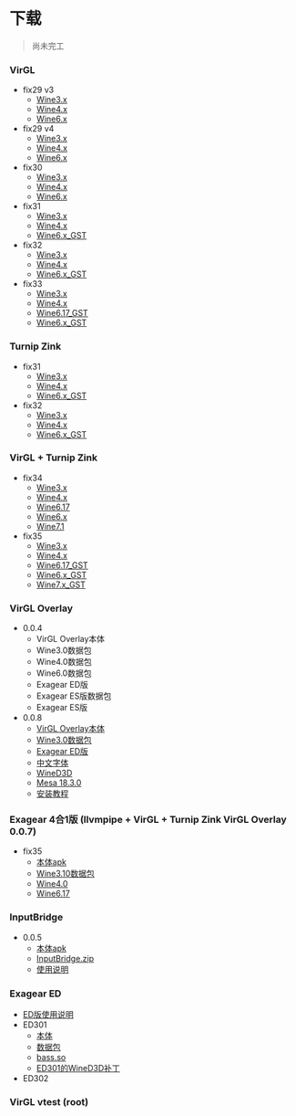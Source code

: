# 下载

> 尚未完工

### VirGL
 - fix29 v3  
   - [Wine3.x](https://exadown.vercel.app/Exagear/Exagear%20VirtIO%E7%9B%B4%E8%A3%85%E7%89%88/fix29v3%E7%9B%B4%E8%A3%85%E7%89%88%20by%20Jxy3576/ExaGear%20SU_3.0.2G_MCAT_Wine3.x_V3%E7%9B%B4%E8%A3%85%E7%89%88.apk)
   - [Wine4.x](https://exadown.vercel.app/Exagear/Exagear%20VirtIO%E7%9B%B4%E8%A3%85%E7%89%88/fix29v3%E7%9B%B4%E8%A3%85%E7%89%88%20by%20Jxy3576/ExaGear%20SU_3.0.2G_MCAT_Wine4.x_V3%E7%9B%B4%E8%A3%85%E7%89%88.apk)
   - [Wine6.x](https://exadown.vercel.app/Exagear/Exagear%20VirtIO%E7%9B%B4%E8%A3%85%E7%89%88/fix29v3%E7%9B%B4%E8%A3%85%E7%89%88%20by%20Jxy3576/ExaGear%20SU_3.0.2G_MCAT_Wine6.x_V3%E7%9B%B4%E8%A3%85%E7%89%88.apk)
 - fix29 v4  
   - [Wine3.x](https://exadown.vercel.app/Exagear/Exagear%20VirtIO%E7%9B%B4%E8%A3%85%E7%89%88/fix29%20v4%E7%9B%B4%E8%A3%85%E7%89%88%20by%20Jxy3576/ExaGear%20SU_3.0.2G_MCAT_Wine3.x_V4%E7%9B%B4%E8%A3%85%E7%89%88.apk)
   - [Wine4.x](https://exadown.vercel.app/Exagear/Exagear%20VirtIO%E7%9B%B4%E8%A3%85%E7%89%88/fix29%20v4%E7%9B%B4%E8%A3%85%E7%89%88%20by%20Jxy3576/ExaGear%20SU_3.0.2G_MCAT_Wine4.x_V4%E7%9B%B4%E8%A3%85%E7%89%88.apk)
   - [Wine6.x](https://exadown.vercel.app/Exagear/Exagear%20VirtIO%E7%9B%B4%E8%A3%85%E7%89%88/fix29%20v4%E7%9B%B4%E8%A3%85%E7%89%88%20by%20Jxy3576/ExaGear%20SU_3.0.2G_MCAT_Wine6.x_V4%E7%9B%B4%E8%A3%85%E7%89%88.apk)
 - fix30  
   - [Wine3.x](https://exadown.vercel.app/Exagear/Exagear%20VirtIO%E7%9B%B4%E8%A3%85%E7%89%88/fix30%E7%9B%B4%E8%A3%85%E7%89%88%20by%20Jxy3576/ExaGear%20SU_3.0.2G_MCAT_Wine3.x%E7%9B%B4%E8%A3%85%E7%89%88.apk)
   - [Wine4.x](https://exadown.vercel.app/Exagear/Exagear%20VirtIO%E7%9B%B4%E8%A3%85%E7%89%88/fix30%E7%9B%B4%E8%A3%85%E7%89%88%20by%20Jxy3576/ExaGear%20SU_3.0.2G_MCAT_Wine4.x%E7%9B%B4%E8%A3%85%E7%89%88.apk)
   - [Wine6.x](https://exadown.vercel.app/Exagear/Exagear%20VirtIO%E7%9B%B4%E8%A3%85%E7%89%88/fix30%E7%9B%B4%E8%A3%85%E7%89%88%20by%20Jxy3576/ExaGear%20SU_3.0.2G_MCAT_Wine6.x%E7%9B%B4%E8%A3%85%E7%89%88.apk)
 - fix31  
   - [Wine3.x](https://exadown.vercel.app/Exagear/Exagear%20VirtIO%E7%9B%B4%E8%A3%85%E7%89%88/fix31%E7%9B%B4%E8%A3%85%E7%89%88%20by%20Jxy3576/ExaGear%20SU_3.0.2G_MCAT_Wine3.x%E7%9B%B4%E8%A3%85%E7%89%88.apk)
   - [Wine4.x](https://exadown.vercel.app/Exagear/Exagear%20VirtIO%E7%9B%B4%E8%A3%85%E7%89%88/fix31%E7%9B%B4%E8%A3%85%E7%89%88%20by%20Jxy3576/ExaGear%20SU_3.0.2G_MCAT_Wine4.x_%E7%9B%B4%E8%A3%85%E7%89%88.apk)
   - [Wine6.x_GST](https://exadown.vercel.app/Exagear/Exagear%20VirtIO%E7%9B%B4%E8%A3%85%E7%89%88/fix31%E7%9B%B4%E8%A3%85%E7%89%88%20by%20Jxy3576/ExaGear%20SU_3.0.2G_MCAT_Wine6.x_GST%E7%9B%B4%E8%A3%85%E7%89%88.apk)
 - fix32  
   - [Wine3.x](https://exadown.vercel.app/Exagear/Exagear%20VirtIO%E7%9B%B4%E8%A3%85%E7%89%88/fix32%E7%9B%B4%E8%A3%85%E7%89%88%20by%20Jxy3576/ExaGear%20SU_3.0.2G_MCAT_Wine3.x_%E7%9B%B4%E8%A3%85%E7%89%88.apk)
   - [Wine4.x](https://exadown.vercel.app/Exagear/Exagear%20VirtIO%E7%9B%B4%E8%A3%85%E7%89%88/fix32%E7%9B%B4%E8%A3%85%E7%89%88%20by%20Jxy3576/ExaGear%20SU_3.0.2G_MCAT_Wine4.x_%E7%9B%B4%E8%A3%85%E7%89%88.apk)
   - [Wine6.x_GST](https://exadown.vercel.app/Exagear/Exagear%20VirtIO%E7%9B%B4%E8%A3%85%E7%89%88/fix32%E7%9B%B4%E8%A3%85%E7%89%88%20by%20Jxy3576/ExaGear%20SU_3.0.2G_MCAT_Wine6.x_GST%E7%9B%B4%E8%A3%85%E7%89%88.apk)
 - fix33  
   - [Wine3.x](https://exadown.vercel.app/Exagear/Exagear%20VirtIO%E7%9B%B4%E8%A3%85%E7%89%88/fix33%E7%9B%B4%E8%A3%85%E7%89%88%20by%20Jxy3576/ExaGear%20SU_3.0.2G_MCAT_Wine3.x_fix33%E7%9B%B4%E8%A3%85%E7%89%88.apk)
   - [Wine4.x](https://exadown.vercel.app/Exagear/Exagear%20VirtIO%E7%9B%B4%E8%A3%85%E7%89%88/fix33%E7%9B%B4%E8%A3%85%E7%89%88%20by%20Jxy3576/ExaGear%20SU_3.0.2G_MCAT_Wine4.x_fix33%E7%9B%B4%E8%A3%85%E7%89%88.apk)
   - [Wine6.17_GST](https://exadown.vercel.app/Exagear/Exagear%20VirtIO%E7%9B%B4%E8%A3%85%E7%89%88/fix33%E7%9B%B4%E8%A3%85%E7%89%88%20by%20Jxy3576/ExaGear%20SU_3.0.2G_MCAT_Wine6.17_GST_fix33%E7%9B%B4%E8%A3%85%E7%89%88.apk)
   - [Wine6.x_GST](https://exadown.vercel.app/Exagear/Exagear%20VirtIO%E7%9B%B4%E8%A3%85%E7%89%88/fix33%E7%9B%B4%E8%A3%85%E7%89%88%20by%20Jxy3576/ExaGear%20SU_3.0.2G_MCAT_Wine6.x_GST_fix33%E7%9B%B4%E8%A3%85%E7%89%88.apk)

### Turnip Zink
 - fix31
   - [Wine3.x](https://exadown.vercel.app/Exagear/%E5%9B%BD%E5%A4%96Turnip%2BZink/fix31/ExaGear%20SU_3.0.2G_MCAT_Wine3.x_%E7%9B%B4%E8%A3%85%E7%89%88.apk)
   - [Wine4.x](https://exadown.vercel.app/Exagear/%E5%9B%BD%E5%A4%96Turnip%2BZink/fix31/ExaGear%20SU_3.0.2G_MCAT_Wine4.x_%E7%9B%B4%E8%A3%85%E7%89%88.apk)
   - [Wine6.x_GST](https://exadown.vercel.app/Exagear/%E5%9B%BD%E5%A4%96Turnip%2BZink/fix31/ExaGear%20SU_3.0.2G_MCAT_Wine6.x_GST%E7%9B%B4%E8%A3%85%E7%89%88.apk)
 - fix32
   - [Wine3.x](https://exadown.vercel.app/Exagear/%E5%9B%BD%E5%A4%96Turnip%2BZink/fix32/ExaGear%20SU_3.0.2G_MCAT_Wine3.x_%E7%9B%B4%E8%A3%85%E7%89%88.apk)
   - [Wine4.x](https://exadown.vercel.app/Exagear/%E5%9B%BD%E5%A4%96Turnip%2BZink/fix32/ExaGear%20SU_3.0.2G_MCAT_Wine4.x_%E7%9B%B4%E8%A3%85%E7%89%88.apk)
   - [Wine6.x_GST](https://exadown.vercel.app/Exagear/%E5%9B%BD%E5%A4%96Turnip%2BZink/fix32/ExaGear%20SU_3.0.2G_MCAT_Wine6.x_GST%E7%9B%B4%E8%A3%85%E7%89%88.apk)

### VirGL + Turnip Zink
 - fix34  
   - [Wine3.x](https://exadown.vercel.app/Exagear/Exagear%20VirtIO%E7%9B%B4%E8%A3%85%E7%89%88/fix34%20turnip%E6%95%B4%E5%90%88%E7%9B%B4%E8%A3%85%E7%89%88by%20Jxy3576/ExaGear%20SU_3.0.2G_MCAT_Turnip%2BZink%2BVirgl_Wine3.x_fix34%E7%9B%B4%E8%A3%85%E7%89%88.apk)
   - [Wine4.x](https://exadown.vercel.app/Exagear/Exagear%20VirtIO%E7%9B%B4%E8%A3%85%E7%89%88/fix34%20turnip%E6%95%B4%E5%90%88%E7%9B%B4%E8%A3%85%E7%89%88by%20Jxy3576/ExaGear%20SU_3.0.2G_MCAT_Turnip%2BZink%2BVirgl_Wine4.x_fix34%E7%9B%B4%E8%A3%85%E7%89%88.apk)
   - [Wine6.17](https://exadown.vercel.app/Exagear/Exagear%20VirtIO%E7%9B%B4%E8%A3%85%E7%89%88/fix34%20turnip%E6%95%B4%E5%90%88%E7%9B%B4%E8%A3%85%E7%89%88by%20Jxy3576/ExaGear%20SU_3.0.2G_MCAT_Turnip%2BZink%2BVirgl_Wine6.17_GST_fix34%E7%9B%B4%E8%A3%85%E7%89%88.apk)
   - [Wine6.x](https://exadown.vercel.app/Exagear/Exagear%20VirtIO%E7%9B%B4%E8%A3%85%E7%89%88/fix34%20turnip%E6%95%B4%E5%90%88%E7%9B%B4%E8%A3%85%E7%89%88by%20Jxy3576/ExaGear%20SU_3.0.2G_MCAT_Turnip%2BZink%2BVirgl_Wine6.x_GST_fix34%E7%9B%B4%E8%A3%85%E7%89%88.apk)
   - [Wine7.1](https://exadown.vercel.app/Exagear/Exagear%20VirtIO%E7%9B%B4%E8%A3%85%E7%89%88/fix34%20turnip%E6%95%B4%E5%90%88%E7%9B%B4%E8%A3%85%E7%89%88by%20Jxy3576/ExaGear%20SU_3.0.2G_MCAT_Turnip%2BZink%2BVirgl_Wine7.x_GST_fix34%E7%9B%B4%E8%A3%85%E7%89%88.apk)
 - fix35  
   - [Wine3.x](https://exadown.vercel.app/Exagear/Exagear%20VirtIO%E7%9B%B4%E8%A3%85%E7%89%88/fix35%20turnip%E6%95%B4%E5%90%88%E7%9B%B4%E8%A3%85%E7%89%88by%20Jxy3576/ExaGear%20SU_3.0.2G_MCAT_Turnip%2BZink%2BVirgl_Wine3.x_fix35%E7%9B%B4%E8%A3%85%E7%89%88.apk)
   - [Wine4.x](https://exadown.vercel.app/Exagear/Exagear%20VirtIO%E7%9B%B4%E8%A3%85%E7%89%88/fix35%20turnip%E6%95%B4%E5%90%88%E7%9B%B4%E8%A3%85%E7%89%88by%20Jxy3576/ExaGear%20SU_3.0.2G_MCAT_Turnip%2BZink%2BVirgl_Wine4.x_fix35%E7%9B%B4%E8%A3%85%E7%89%88.apk)
   - [Wine6.17_GST](https://exadown.vercel.app/Exagear/Exagear%20VirtIO%E7%9B%B4%E8%A3%85%E7%89%88/fix35%20turnip%E6%95%B4%E5%90%88%E7%9B%B4%E8%A3%85%E7%89%88by%20Jxy3576/ExaGear%20SU_3.0.2G_MCAT_Turnip%2BZink%2BVirgl_Wine6.17_fix35%E7%9B%B4%E8%A3%85%E7%89%88.apk)
   - [Wine6.x_GST](https://exadown.vercel.app/Exagear/Exagear%20VirtIO%E7%9B%B4%E8%A3%85%E7%89%88/fix35%20turnip%E6%95%B4%E5%90%88%E7%9B%B4%E8%A3%85%E7%89%88by%20Jxy3576/ExaGear%20SU_3.0.2G_MCAT_Turnip%2BZink%2BVirgl_Wine6.x_fix35%E7%9B%B4%E8%A3%85%E7%89%88.apk)
   - [Wine7.x_GST](https://exadown.vercel.app/Exagear/Exagear%20VirtIO%E7%9B%B4%E8%A3%85%E7%89%88/fix35%20turnip%E6%95%B4%E5%90%88%E7%9B%B4%E8%A3%85%E7%89%88by%20Jxy3576/ExaGear%20SU_3.0.2G_MCAT_Turnip%2BZink%2BVirgl_Wine7.1_fix35%E7%9B%B4%E8%A3%85%E7%89%88.apk)

### VirGL Overlay
 - 0.0.4
   - VirGL Overlay本体
   - Wine3.0数据包
   - Wine4.0数据包
   - Wine6.0数据包
   - Exagear ED版
   - Exagear ES版数据包
   - Exagear ES版
 - 0.0.8
   - [VirGL Overlay本体](https://exadown.vercel.app/Exagear/virgl-overlay(%E5%85%8Droot)/virgl%20overlay%200.0.8/virgl-overlay-rebuild-v.0.0.8-gen_signed.apk)
   - [Wine3.0数据包](https://exadown.vercel.app/Exagear/virgl-overlay(%E5%85%8Droot)/virgl%20overlay%200.0.8/wine3.0_GFOXSH_VirGL_v2%20icon%EF%BC%88%E4%BF%AE%E5%A4%8D%E9%BC%A0%E6%A0%87%E6%98%BE%E7%A4%BA%EF%BC%89.zip)
   - [Exagear ED版](https://exadown.vercel.app/Exagear/virgl-overlay(%E5%85%8Droot)/virgl%20overlay%200.0.8/ExaGear-SU_all_virgl.apk)
   - [中文字体](https://exadown.vercel.app/Exagear/virgl-overlay(%E5%85%8Droot)/virgl%20overlay%200.0.8/Chs%20Fonts(Zh).exe)
   - [WineD3D](https://exadown.vercel.app/Exagear/virgl-overlay(%E5%85%8Droot)/virgl%20overlay%200.0.8/WineD3D2.5(Windows-system32).zip)
   - [Mesa 18.3.0](https://exadown.vercel.app/Exagear/virgl-overlay(%E5%85%8Droot)/virgl%20overlay%200.0.8/VirGL_Mesa_18.3.0_v3.exe)
   - [安装教程](https://exadown.vercel.app/Exagear/virgl-overlay(%E5%85%8Droot)/virgl%20overlay%200.0.8/exagear%20overlay0.0.8%E5%AE%89%E8%A3%85%E6%95%99%E7%A8%8B.txt?preview)
### Exagear 4合1版 (llvmpipe + VirGL + Turnip Zink VirGL Overlay 0.0.7)
 - fix35
   - [本体apk](https://exadown.vercel.app/Exagear/Exagear%20VirtIO%E7%9B%B4%E8%A3%85%E7%89%88/%E6%AF%9B%E6%94%B9exagear%204in1_fix35/ExaGear%2BSU_mcat_Ludashi_4in1_EN_kill.apk)
   - [Wine3.10数据包](https://exadown.vercel.app/Exagear/Exagear%20VirtIO%E7%9B%B4%E8%A3%85%E7%89%88/%E6%AF%9B%E6%94%B9exagear%204in1_fix35/MG_wine%203.10_4in1_fix35_AllMod.zip)
   - [Wine4.0](https://exadown.vercel.app/Exagear/Exagear%20VirtIO%E7%9B%B4%E8%A3%85%E7%89%88/%E6%AF%9B%E6%94%B9exagear%204in1_fix35/MG_wine%204.0_4in1_fix35_AllMod.zip)
   - [Wine6.17](https://exadown.vercel.app/Exagear/Exagear%20VirtIO%E7%9B%B4%E8%A3%85%E7%89%88/%E6%AF%9B%E6%94%B9exagear%204in1_fix35/MG_wine%206.17_4in1_fix35_AllMod.zip)

### InputBridge
 - 0.0.5
   - [本体apk](https://exadown.vercel.app/Inputbridge/InputBridge%20[0.0.5]%E6%B1%89%E5%8C%96%E7%89%88.apk)
   - [InputBridge.zip](https://exadown.vercel.app/Inputbridge/InputBridge.zip)
   - [使用说明](https://exadown.vercel.app/Inputbridge/%E4%BD%BF%E7%94%A8%E8%AF%B4%E6%98%8E.txt?preview)

### Exagear ED
 - [ED版使用说明](https://exadown.vercel.app/Exagear/%E5%B7%B2%E5%BC%83%E7%94%A8%E7%9A%84Exagear/%E9%9D%9E%E7%9B%B4%E8%A3%85%E7%89%88%E5%BF%85%E7%9C%8B%EF%BC%8CExagear%E4%BD%BF%E7%94%A8%E8%AF%B4%E6%98%8E.docx)
 - ED301
   - [本体](https://exadown.vercel.app/Exagear/%E5%B7%B2%E5%BC%83%E7%94%A8%E7%9A%84Exagear/ED301/%E6%97%A7%E7%89%88/ED301%E6%9C%AC%E4%BD%93.apk)
   - [数据包](https://exadown.vercel.app/Exagear/%E5%B7%B2%E5%BC%83%E7%94%A8%E7%9A%84Exagear/ED301/%E6%97%A7%E7%89%88/main.31.com.antutu.ABenchMark.obb)
   - [bass.so](https://exadown.vercel.app/Exagear/%E5%B7%B2%E5%BC%83%E7%94%A8%E7%9A%84Exagear/ED301/%E6%97%A7%E7%89%88/bass.so)
   - [ED301的WineD3D补丁](https://exadown.vercel.app/Exagear/%E5%B7%B2%E5%BC%83%E7%94%A8%E7%9A%84Exagear/%E7%AE%80%E5%8D%95%E8%A1%A5%E4%B8%81/%E8%87%AA%E8%A7%A3%E5%8E%8B%E8%A1%A5%E4%B8%81.exe)
 - ED302

### VirGL vtest (root)